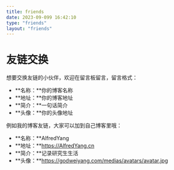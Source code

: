 ```yaml
---
title: friends
date: 2023-09-099 16:42:10
type: "friends"
layout: "friends"
---
```


# 友链交换
想要交换友链的小伙伴，欢迎在留言板留言，留言格式：
* **名称：**你的博客名称
* **地址：**你的博客地址
* **简介：**一句话简介
* **头像：**你的头像地址

例如我的博客友链，大家可以加到自己博客里哦：
* **名称：**AlfredYang
* **地址：**https://AlfredYang.cn
* **简介：**记录研究生生活
* **头像：**https://godweiyang.com/medias/avatars/avatar.jpg
